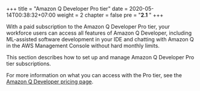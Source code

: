 +++
title = "Amazon Q Developer Pro tier"
date = 2020-05-14T00:38:32+07:00
weight = 2
chapter = false
pre = "<b>2.1 </b>"
+++

With a paid subscription to the Amazon Q Developer Pro tier, your workforce users can access all features of Amazon Q Developer, including ML-assisted software development in your IDE and chatting with Amazon Q in the AWS Management Console without hard monthly limits.

This section describes how to set up and manage Amazon Q Developer Pro tier subscriptions.

For more information on what you can access with the Pro tier, see the [Amazon Q Developer pricing page](https://aws.amazon.com/q/developer/pricing).
